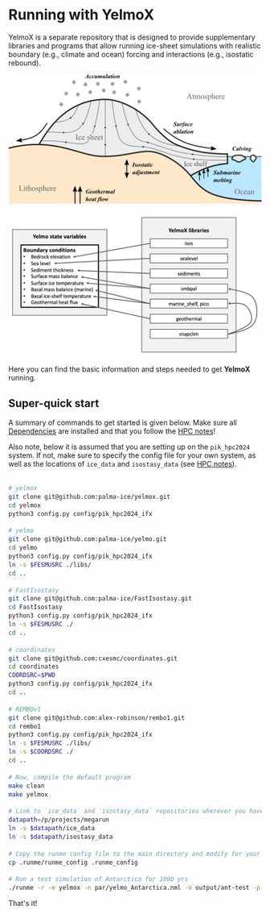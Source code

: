 # Running with YelmoX

YelmoX is a separate repository that is designed to provide supplementary libraries and programs that allow running ice-sheet simulations with realistic boundary (e.g., climate and ocean) forcing and interactions (e.g., isostatic rebound).

![Ice sheet interactions](img/yelmo_test_color.png)

![YelmoX interface](img/yelmox_overview.png)

Here you can find the basic information and steps needed to get **YelmoX** running.

## Super-quick start

A summary of commands to get started is given below. Make sure all [Dependencies](dependencies.md) are installed and that you follow the [HPC notes](hpc-notes.md)!

Also note, below it is assumed that you are setting up on the `pik_hpc2024` system. If not, make sure to specify the config file for your own system, as well as the locations of `ice_data` and `isostasy_data` (see [HPC notes](hpc-notes.md)).

```bash

# yelmox
git clone git@github.com:palma-ice/yelmox.git
cd yelmox
python3 config.py config/pik_hpc2024_ifx 

# yelmo
git clone git@github.com:palma-ice/yelmo.git
cd yelmo
python3 config.py config/pik_hpc2024_ifx
ln -s $FESMUSRC ./libs/
cd ..

# FastIsostasy
git clone git@github.com:palma-ice/FastIsostasy.git
cd FastIsostasy
python3 config.py config/pik_hpc2024_ifx
ln -s $FESMUSRC ./
cd ..

# coordinates
git clone git@github.com:cxesmc/coordinates.git
cd coordinates
COORDSRC=$PWD
python3 config.py config/pik_hpc2024_ifx 
cd ..

# REMBOv1
git clone git@github.com:alex-robinson/rembo1.git
cd rembo1
python3 config.py config/pik_hpc2024_ifx
ln -s $FESMUSRC ./libs/
ln -s $COORDSRC ./
cd ..

# Now, compile the default program
make clean 
make yelmox 

# Link to `ice_data` and `isostasy_data` repositories wherever you have them saved on your system
datapath=/p/projects/megarun
ln -s $datapath/ice_data
ln -s $datapath/isostasy_data

# Copy the runme config file to the main directory and modify for your system
cp .runme/runme_config .runme_config

# Run a test simulation of Antarctica for 1000 yrs
./runme -r -e yelmox -n par/yelmo_Antarctica.nml -o output/ant-test -p ctrl.time_end=1e3
```

That's it!
